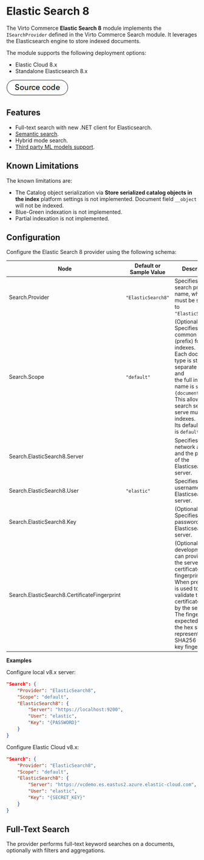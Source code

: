 # Elastic Search 8

The Virto Commerce **Elastic Search 8** module implements the `ISearchProvider` defined in the Virto Commerce Search module. It leverages the Elasticsearch engine to store indexed documents.

The module supports the following deployment options:

* Elastic Cloud 8.x
* Standalone Elasticsearch 8.x

[![Source code](media/source_code.png)](https://github.com/VirtoCommerce/vc-module-elastic-search-8/)

## Features

* Full-text search with new .NET client for Elasticsearch.
* [Semantic search](semantic-search.md).
* Hybrid mode search.
* [Third party ML models support](semantic-search.md#semantic-search-and-third-party-ml-model-setup).

## Known Limitations

The known limitations are: 

* The Catalog object serialization via **Store serialized catalog objects in the index** platform settings is not implemented. Document field `__object` will not be indexed.
* Blue-Green indexation is not implemented.
* Partial indexation is not implemented.

## Configuration

Configure the Elastic Search 8 provider using the following schema:

| Node                                       | Default or Sample Value                    | Description                                                                      |
| -------------------------------------------| -------------------------------------------| ---------------------------------------------------------------------------------|
| Search.Provider                            | `"ElasticSearch8"`                         | Specifies the search provider name, which must be set<br>to `"ElasticSearch8"`.       |
| Search.Scope                               | `"default"`                                | (Optional) Specifies the common name (prefix) for all indexes.<br> Each document type is stored in a separate index, and<br> the full index name is `scope-{documenttype}`. <br>This allows one search service to serve multiple indexes. <br>Its default value is `default`.                                           |
| Search.ElasticSearch8.Server                |                                           | Specifies the network address and the port <br>of the Elasticsearch8 server.         |
| Search.ElasticSearch8.User                  | `"elastic"`                               | Specifies the username for the Elasticsearch8 server.                            |
| Search.ElasticSearch8.Key                   |                                           | (Optional) Specifies the password for the <br>Elasticsearch8 server.                 |
| Search.ElasticSearch8.CertificateFingerprint |                                          | (Optional) During development, you can provide <br>the server certificate fingerprint. <br>When present, it is used to validate the certificate sent by the server. <br>The fingerprint is expected to be the hex string <br>representing the SHA256 public key fingerprint.                                         |

**Examples**

Configure local v8.x server:

```json title="appsettings.json"
"Search": {
    "Provider": "ElasticSearch8",
    "Scope": "default",
    "ElasticSearch8": {
        "Server": "https://localhost:9200",
        "User": "elastic",
        "Key": "{PASSWORD}"
    }
}
```

Configure Elastic Cloud v8.x:

```json title="appsettings.json"
"Search": {
    "Provider": "ElasticSearch8",
    "Scope": "default",
    "ElasticSearch8": {
        "Server": "https://vcdemo.es.eastus2.azure.elastic-cloud.com",
        "User": "elastic",
        "Key": "{SECRET_KEY}"
    }
}
```


## Full-Text Search 
The provider performs full-text keyword searches on a documents, optionally with filters and aggregations.
